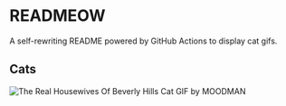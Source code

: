 # READMEOW

A self-rewriting README powered by GitHub Actions to display cat gifs.

## Cats

![The Real Housewives Of Beverly Hills Cat GIF by MOODMAN](https://media0.giphy.com/media/v1.Y2lkPTlhY2QwMmRhY2N5bHVqbHduMHk0ZjEzNjJodXFpcHlobTBjYW94bWFwN2dhbXoyMCZlcD12MV9naWZzX3NlYXJjaCZjdD1n/JRE3AvLsSRXg360F6l/200.gif)
